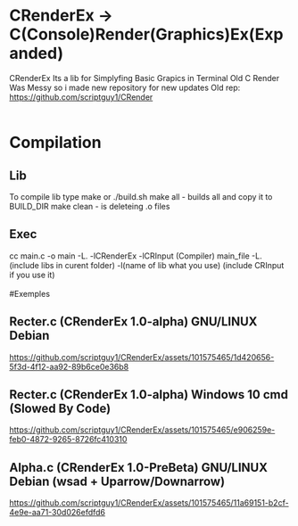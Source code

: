 # CRenderEx -> C(Console)Render(Graphics)Ex(Expanded)
CRenderEx Its a lib for Simplyfing Basic Grapics in Terminal
Old C Render Was Messy so i made new repository for new updates
Old rep: https://github.com/scriptguy1/CRender
</br>
</br>
# Compilation
## Lib
To compile lib type make or ./build.sh
make all - builds all and copy it to BUILD_DIR
make clean - is deleteing .o files
## Exec
cc main.c -o main -L. -lCRenderEx -lCRInput 
(Compiler) main_file -L.(include libs in curent folder) -l(name of lib what you use) (include CRInput if you use it)
</br>
</br>
#Exemples
## Recter.c (CRenderEx 1.0-alpha) GNU/LINUX Debian
https://github.com/scriptguy1/CRenderEx/assets/101575465/1d420656-5f3d-4f12-aa92-89b6ce0e36b8
</br>
## Recter.c (CRenderEx 1.0-alpha) Windows 10 cmd (Slowed By Code)
https://github.com/scriptguy1/CRenderEx/assets/101575465/e906259e-feb0-4872-9265-8726fc410310
</br>
## Alpha.c (CRenderEx 1.0-PreBeta) GNU/LINUX Debian (wsad + Uparrow/Downarrow)
https://github.com/scriptguy1/CRenderEx/assets/101575465/11a69151-b2cf-4e9e-aa71-30d026efdfd6
